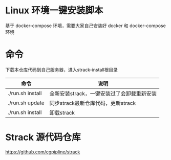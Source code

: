 # Linux 环境一键安装脚本

基于 docker-compose 环境，需要大家自己安装好 docker 和 docker-compose 环境

# 命令

下载本仓库代码到自己服务器，进入strack-install根目录

|命令|说明|
|---|---|
|./run.sh install| 全新安装strack，一键安装过了会卸载重新安装|
|./run.sh update| 同步strack最新仓库代码，更新strack|
|./run.sh install| 卸载strack|

# Strack 源代码仓库

https://github.com/cgpipline/strack
